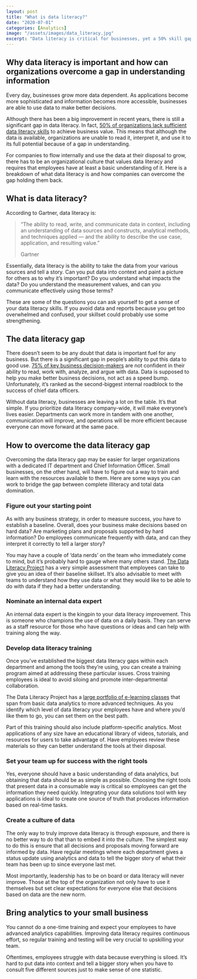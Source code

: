 ```yaml
---
layout: post
title: "What is data literacy?"
date: "2020-07-01"
categories: [Analytics]
image: "/assets/images/data_literacy.jpg"
excerpt: "Data literacy is critical for businesses, yet a 50% skill gap persists. Gartner defines it as the ability to effectively handle data, but 75% of decision-makers lack confidence in this skill. Bridging the gap involves assessing the current state, designating internal data experts, implementing tailored training programs, selecting user-friendly tools, fostering a data-centric culture, and ensuring continuous upskilling efforts. Overcoming this hurdle enables businesses to fully leverage available data for informed decision-making and improved efficiency."
---
```


## Why data literacy is important and how can organizations overcome a gap in understanding information

Every day, businesses grow more data dependent. As applications become more sophisticated and information becomes more accessible, businesses are able to use data to make better decisions.

Although there has been a big improvement in recent years, there is still a significant gap in data literacy. In fact, [50% of organizations lack sufficient data literacy skills](https://www.gartner.com/smarterwithgartner/a-data-and-analytics-leaders-guide-to-data-literacy/) to achieve business value. This means that although the data is available, organizations are unable to read it, interpret it, and use it to its full potential because of a gap in understanding.

For companies to flow internally and use the data at their disposal to grow, there has to be an organizational culture that values data literacy and requires that employees have at least a basic understanding of it. Here is a breakdown of what data literacy is and how companies can overcome the gap holding them back.

## What is data literacy?

According to Gartner, data literacy is:

> “The ability to read, write, and communicate data in context, including an understanding of data sources and constructs, analytical methods, and techniques applied — and the ability to describe the use case, application, and resulting value.”
> 
> Gartner

Essentially, data literacy is the ability to take the data from your various sources and tell a story. Can you put data into context and paint a picture for others as to why it’s important? Do you understand what impacts the data? Do you understand the measurement values, and can you communicate effectively using those terms?

These are some of the questions you can ask yourself to get a sense of your data literacy skills. If you avoid data and reports because you get too overwhelmed and confused, your skillset could probably use some strengthening.

## The data literacy gap

There doesn’t seem to be any doubt that data is important fuel for any business. But there is a significant gap in people’s ability to put this data to good use. [75% of key business decision-makers](https://thedataliteracyproject.org/assessment) are not confident in their ability to read, work with, analyze, and argue with data. Data is supposed to help you make better business decisions, not act as a speed bump. Unfortunately, it’s ranked as the second-biggest internal roadblock to the success of chief data officers.

Without data literacy, businesses are leaving a lot on the table. It’s that simple. If you prioritize data literacy company-wide, it will make everyone’s lives easier. Departments can work more in tandem with one another, communication will improve, and operations will be more efficient because everyone can move forward at the same pace.

## How to overcome the data literacy gap

Overcoming the data literacy gap may be easier for larger organizations with a dedicated IT department and Chief Information Officer. Small businesses, on the other hand, will have to figure out a way to train and learn with the resources available to them. Here are some ways you can work to bridge the gap between complete illiteracy and total data domination.

### Figure out your starting point

As with any business strategy, in order to measure success, you have to establish a baseline. Overall, does your business make decisions based on hard data? Are marketing plans and proposals supported by hard information? Do employees communicate frequently with data, and can they interpret it correctly to tell a larger story?

You may have a couple of ‘data nerds’ on the team who immediately come to mind, but it’s probably hard to gauge where many others stand. [The Data Literacy Project](https://thedataliteracyproject.org/assessment) has a very simple assessment that employees can take to give you an idea of their baseline skillset. It’s also advisable to meet with teams to understand how they use data or what they would like to be able to do with data if they had a better understanding.

### Nominate an internal data expert

An internal data expert is the kingpin to your data literacy improvement. This is someone who champions the use of data on a daily basis. They can serve as a staff resource for those who have questions or ideas and can help with training along the way.

### Develop data literacy training

Once you’ve established the biggest data literacy gaps within each department and among the tools they’re using, you can create a training program aimed at addressing these particular issues. Cross training employees is ideal to avoid siloing and promote inter-departmental collaboration.

The Data Literacy Project has a [large portfolio of e-learning classes](https://thedataliteracyproject.org/learn) that span from basic data analytics to more advanced techniques. As you identify which level of data literacy your employees have and where you’d like them to go, you can set them on the best path.

Part of this training should also include platform-specific analytics. Most applications of any size have an educational library of videos, tutorials, and resources for users to take advantage of. Have employees review these materials so they can better understand the tools at their disposal.

### Set your team up for success with the right tools

Yes, everyone should have a basic understanding of data analytics, but obtaining that data should be as simple as possible. Choosing the right tools that present data in a consumable way is critical so employees can get the information they need quickly. Integrating your data solutions tool with key applications is ideal to create one source of truth that produces information based on real-time tasks.

### Create a culture of data

The only way to truly improve data literacy is through exposure, and there is no better way to do that than to embed it into the culture. The simplest way to do this is ensure that all decisions and proposals moving forward are informed by data. Have regular meetings where each department gives a status update using analytics and data to tell the bigger story of what their team has been up to since everyone last met.

Most importantly, leadership has to be on board or data literacy will never improve. Those at the top of the organization not only have to use it themselves but set clear expectations for everyone else that decisions based on data are the new norm. 

## Bring analytics to your small business

You cannot do a one-time training and expect your employees to have advanced analytics capabilities. Improving data literacy requires continuous effort, so regular training and testing will be very crucial to upskilling your team.

Oftentimes, employees struggle with data because everything is siloed. It’s hard to put data into context and tell a bigger story when you have to consult five different sources just to make sense of one statistic.